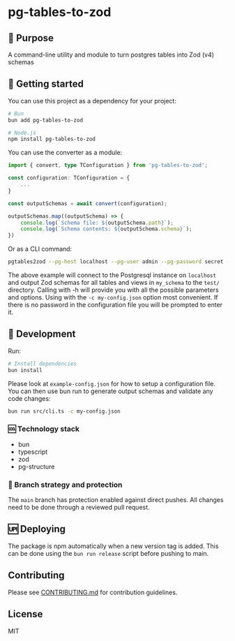 # pg-tables-to-zod

## :evergreen_tree: Purpose

A command-line utility and module to turn postgres tables into Zod (v4) schemas

## :seedling: Getting started

You can use this project as a dependency for your project:

```bash
# Bun
bun add pg-tables-to-zod

# Node.js
npm install pg-tables-to-zod
```

You can use the converter as a module:

```typescript
import { convert, type TConfiguration } from 'pg-tables-to-zod';

const configuration: TConfiguration = {
	...
}

const outputSchemas = await convert(configuration);

outputSchemas.map((outputSchema) => {
	console.log(`Schema file: ${outputSchema.path}`);
	console.log(`Schema contents: ${outputSchema.schema}`);
})
```

Or as a CLI command:

```bash
pgtables2zod --pg-host localhost --pg-user admin --pg-password secret --pg-database my-db --pg-schema my_schema -o test/
```

The above example will connect to the Postgresql instance on `localhost` and output Zod schemas for all tables and views in `my_schema` to the `test/` directory.
Calling with -h will provide you with all the possible parameters and options.
Using with the `-c my-config.json` option most convenient.
If there is no password in the configuration file you will be prompted to enter it.

## :hammer: Development

Run:

```bash
# Install dependencies
bun install
```

Please look at `example-config.json` for how to setup a configuration file.
You can then use bun run to generate output schemas and validate any code changes:

```bash
bun run src/cli.ts -c my-config.json
```

### :cool: Technology stack

* bun
* typescript
* zod
* pg-structure

### :twisted_rightwards_arrows: Branch strategy and protection

The `main` branch has protection enabled against direct pushes.
All changes need to be done through a reviewed pull request.

## :up: Deploying

The package is npm automatically when a new version tag is added.
This can be done using the `bun run release` script before pushing to main.

## Contributing

Please see [CONTRIBUTING.md](./CONTRIBUTING.md) for contribution guidelines.

## License

MIT
